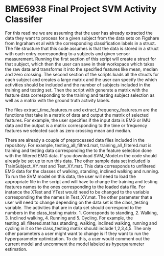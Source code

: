 # BME6938 Final Project SVM Activity Classifer

For this read me we are assuming that the user has already extracted the data they want to process for a given subject from the data sets on Figshare from Ingraham et al with the corresponding classification labels in a struct. The file structure that this code assumes is that the data is stored in a struct with each entry corresponding to a subjects and given sensor measurement. Running the first section of this script will create a struct for that subject, which then the user can save in their workspace which takes the raw data and transforms it into the specified features like mean, median and zero crossing. The second section of the scripts loads all the structs for each subject and creates a large matrix and the user can specify the which activities should be included and the number of subjects included in the training and testing set. Then the script with generate a matrix with the feature data corresponding to the training and testing subject selection as well as a matrix with the ground truth activity labels. 

The files extract_time_features.m and extract_frequency_features.m are the functions that take in a matrix of data and output the matrix of selected features. For example, the user specifies if the input data is EMG or IMU data and the output is a matrix corresponding to the time or frequency features we selected such as zero crossing mean and median. 

There are already a couple of preprocessed data files included in the repository. For example, testing_all_filtred.mat, training_all_filtered.mat is training and testing data corresponding the to the feature selection done with the filtered EMG data. If you download SVM_Model.m the code should already be set up to run this data. The other sample data set included is TrainSubject_XY.mat and Test_XY.mat. This data corresponds to unfiltered EMG data for the classes of walking, standing, inclined walking and running. To run the SVM model on this data, the user will need to load the appropriate file in the script and will have to change the training and testing features names to the ones corresponding to the loaded data file. For instance the XTest and YTest would need to be changed to the variable corresponding the the names in Test_XY.mat. The other parameter that a user will need to change depending on the data set is the class_testing variable. The activities that are in data set should correspond to the numbers in the class_testing matrix. 1. Corresponds to standing, 2. Walking, 3. Inclined walking, 4. Running and 5. Cycling. For example, the testing_all_filtered.mat  has standing, walking, inclined walking, running and cycling in it so the class_testing matrix should include 1,2,3,4,5. The only other parameters a user might want to change is if they want to run the hyperparameter optimization. To do this, a user would comment out the current model and uncomment the model labeled as hyperparameter estimation. 
